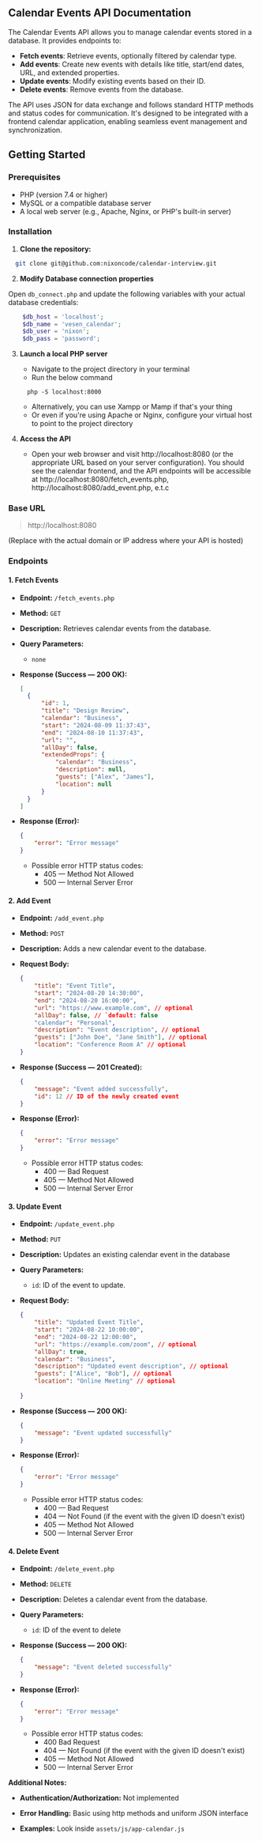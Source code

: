 ## Calendar Events API Documentation

The Calendar Events API allows you to manage calendar events stored in a database. It provides endpoints to:

- **Fetch events**: Retrieve events, optionally filtered by calendar type.
- **Add events**: Create new events with details like title, start/end dates, URL, and extended properties.
- **Update events**: Modify existing events based on their ID.
- **Delete events**: Remove events from the database.

The API uses JSON for data exchange and follows standard HTTP methods and status codes for communication. It's designed
to be integrated with a frontend calendar application, enabling seamless event management and synchronization.

## Getting Started

### Prerequisites

* PHP (version 7.4 or higher)
* MySQL or a compatible database server
* A local web server (e.g., Apache, Nginx, or PHP's built-in server)

### Installation

1. **Clone the repository:**

```bash
  git clone git@github.com:nixoncode/calendar-interview.git
```


2. **Modify Database connection properties**

Open `db_connect.php` and update the following variables with your actual database credentials:

```php
    $db_host = 'localhost';
    $db_name = 'vesen_calendar';
    $db_user = 'nixon';
    $db_pass = 'password';
```

3. **Launch a local PHP server**
    - Navigate to the project directory in your terminal
    - Run the below command
    ```shell
      php -S localhost:8000
    ```
    - Alternatively, you can use Xampp or Mamp if that's your thing
    - Or even if you're using Apache or Nginx, configure your virtual host to point to the project directory

4. **Access the API**
    - Open your web browser and visit http://localhost:8080 (or the appropriate URL based on your server configuration).
      You should see the calendar frontend, and the API endpoints will be accessible at 
   http://localhost:8080/fetch_events.php, http://localhost:8080/add_event.php, e.t.c


### Base URL

> http://localhost:8080

(Replace with the actual domain or IP address where your API is hosted)

### Endpoints

#### 1. Fetch Events

- **Endpoint:** `/fetch_events.php`
- **Method:** `GET`
- **Description:** Retrieves calendar events from the database.
- **Query Parameters:**
    * `none`
- **Response (Success — 200 OK):**

  ```json
  [
    {
        "id": 1,
        "title": "Design Review",
        "calendar": "Business",
        "start": "2024-08-09 11:37:43",
        "end": "2024-08-10 11:37:43",
        "url": "",
        "allDay": false,
        "extendedProps": {
            "calendar": "Business",
            "description": null,
            "guests": ["Alex", "James"],
            "location": null
        }
    }
  ]
  ```
- **Response (Error):**

  ```json
  {
      "error": "Error message" 
  }
  ```

  - Possible error HTTP status codes:
    - 405 — Method Not Allowed
    - 500 — Internal Server Error

#### 2. Add Event

* **Endpoint:** `/add_event.php`
* **Method:** `POST`
* **Description:** Adds a new calendar event to the database.

* **Request Body:**

  ```json
  {
      "title": "Event Title",
      "start": "2024-08-20 14:30:00",
      "end": "2024-08-20 16:00:00",
      "url": "https://www.example.com", // optional
      "allDay": false, // `default: false
      "calendar": "Personal", 
      "description": "Event description", // optional
      "guests": ["John Doe", "Jane Smith"], // optional
      "location": "Conference Room A" // optional
  }
  ```

* **Response (Success — 201 Created):**

  ```json
  {
      "message": "Event added successfully",
      "id": 12 // ID of the newly created event
  }
  ```

* **Response (Error):**

  ```json
  {
      "error": "Error message" 
  }
  ```

    * Possible error HTTP status codes:
        * 400 — Bad Request
        * 405 — Method Not Allowed
        * 500 — Internal Server Error

#### 3. Update Event

* **Endpoint:** `/update_event.php`
* **Method:** `PUT`
* **Description:** Updates an existing calendar event in the database

* **Query Parameters:**
    * `id`: ID of the event to update.

* **Request Body:**

  ```json
  {
      "title": "Updated Event Title",
      "start": "2024-08-22 10:00:00",
      "end": "2024-08-22 12:00:00",
      "url": "https://example.com/zoom", // optional
      "allDay": true,
      "calendar": "Business",
      "description": "Updated event description", // optional
      "guests": ["Alice", "Bob"], // optional
      "location": "Online Meeting" // optional
      
  }
  ```

* **Response (Success — 200 OK):**

  ```json
  {
      "message": "Event updated successfully"
  }
  ```

* **Response (Error):**

  ```json
  {
      "error": "Error message" 
  }
  ```

  - Possible error HTTP status codes:
    - 400 — Bad Request
    - 404 — Not Found (if the event with the given ID doesn't exist)
    - 405 — Method Not Allowed
    - 500 — Internal Server Error

#### 4. Delete Event

- **Endpoint:** `/delete_event.php`
- **Method:** `DELETE`
- **Description:** Deletes a calendar event from the database.

- **Query Parameters:**
  - `id`: ID of the event to delete

- **Response (Success — 200 OK):**

  ```json
  {
      "message": "Event deleted successfully"
  }
  ```

- **Response (Error):**

  ```json
  {
      "error": "Error message" 
  }
  ```

  - Possible error HTTP status codes:
    - 400 Bad Request
    - 404 — Not Found (if the event with the given ID doesn't exist)
    - 405 — Method Not Allowed
    - 500 — Internal Server Error

**Additional Notes:**

- **Authentication/Authorization:** Not implemented
* **Error Handling:** Basic using http methods and uniform JSON interface

* **Examples:** Look inside `assets/js/app-calendar.js`

